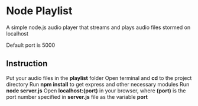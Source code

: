 # Node Playlist

A simple node.js audio player that streams and plays audio files stormed on localhost

Default port is 5000

## Instruction 
Put your audio files in the **playlist** folder
Open terminal and **cd** to the project directory
Run **npm install** to get express and other necessary modules
Run **node server.js**
Open **localhost:(port)** in your browser, where **(port)** is the port number specified in **server.js** file as the variable **port**
  
